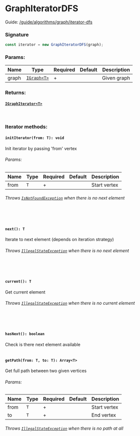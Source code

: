 # GraphIteratorDFS

Guide: [/guide/algorithms/graph/iterator-dfs](/guide/algorithms/graph/iterator-dfs)

### Signature

```ts
const iterator = new GraphIteratorDFS(graph);
```

### Params:

| Name  | Type                                        | Required | Default | Description |
|-------|---------------------------------------------|----------|---------|-------------|
| graph | [`IGraph<T>`](/api/types/interfaces#IGraph) | +        |         | Given graph |

### Returns:

#### [`IGraphIterator<T>`](/api/types/interfaces#IGraphIterator)

<br>

### Iterator methods:

#### `initIterator(from: T): void`

Init iterator by passing 'from' vertex

###### Params:

| Name | Type | Required | Default | Description  |
|------|------|----------|---------|--------------|
| from | `T`  | +        |         | Start vertex |

###### Throws [`IsNotFoundException`](/api/exceptions/state) when there is no next element

<br><br>

#### `next(): T`

Iterate to next element (depends on iteration strategy)

###### Throws [`IllegalStateException`](/api/exceptions/state) when there is no next element

<br><br>

#### `current(): T`

Get current element

###### Throws [`IllegalStateException`](/api/exceptions/state) when there is no current element

<br><br>

#### `hasNext(): boolean`

Check is there next element available
<br><br>

#### `getPath(from: T, to: T): Array<T>`

Get full path between two given vertices

###### Params:

| Name | Type | Required | Default | Description  |
|------|------|----------|---------|--------------|
| from | `T`  | +        |         | Start vertex |
| to   | `T`  | +        |         | End vertex   |

###### Throws [`IllegalStateException`](/api/exceptions/state) when there is no path at all

<br><br>
